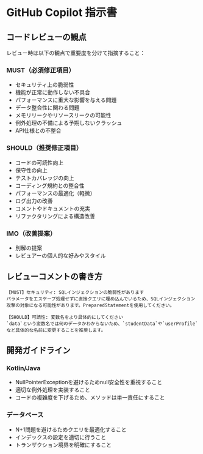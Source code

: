 # GitHub Copilot 指示書

## コードレビューの観点

レビュー時は以下の観点で重要度を分けて指摘すること：

### MUST（必須修正項目）

- セキュリティ上の脆弱性
- 機能が正常に動作しない不具合
- パフォーマンスに重大な影響を与える問題
- データ整合性に関わる問題
- メモリリークやリソースリークの可能性
- 例外処理の不備による予期しないクラッシュ
- API仕様との不整合

### SHOULD（推奨修正項目）

- コードの可読性向上
- 保守性の向上
- テストカバレッジの向上
- コーディング規約との整合性
- パフォーマンスの最適化（軽微）
- ログ出力の改善
- コメントやドキュメントの充実
- リファクタリングによる構造改善

### IMO（改善提案）

- 別解の提案
- レビュアーの個人的な好みやスタイル

## レビューコメントの書き方

```
【MUST】セキュリティ: SQLインジェクションの脆弱性があります
パラメータをエスケープ処理せずに直接クエリに埋め込んでいるため、SQLインジェクション攻撃の対象になる可能性があります。PreparedStatementを使用してください。

【SHOULD】可読性: 変数名をより具体的にしてください
`data`という変数名では何のデータかわからないため、`studentData`や`userProfile`など具体的な名前に変更することを推奨します。
```

## 開発ガイドライン

### Kotlin/Java

- NullPointerExceptionを避けるためnull安全性を重視すること
- 適切な例外処理を実装すること
- コードの複雑度を下げるため、メソッドは単一責任にすること

### データベース

- N+1問題を避けるためクエリを最適化すること
- インデックスの設定を適切に行うこと
- トランザクション境界を明確にすること